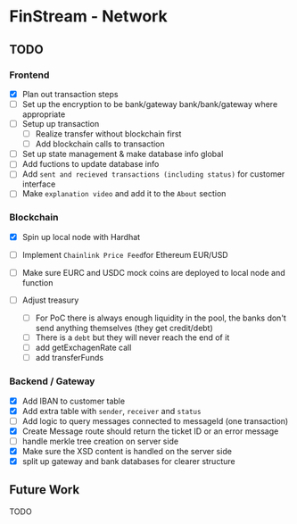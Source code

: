 # FinStream - Network

## TODO

### Frontend

* [X] Plan out transaction steps
* [ ] Set up the encryption to be bank/gateway bank/bank/gateway where appropriate
* [ ] Setup up transaction
  * [ ] Realize transfer without blockchain first
  * [ ] Add blockchain calls to transaction
* [ ] Set up state management & make database info global
* [ ] Add fuctions to update database info
* [ ] Add `sent and recieved transactions (including status)` for customer interface
* [ ] Make `explanation video` and add it to the `About` section

### Blockchain

* [X] Spin up local node with Hardhat
* [ ] Implement `Chainlink Price Feed`for Ethereum EUR/USD
* [ ] Make sure EURC and USDC mock coins are deployed to local node and function
* [ ] Adjust treasury

  * [ ] For PoC there is always enough liquidity in the pool, the banks don't send anything themselves (they get credit/debt)
  * [ ] There is a `debt` but they will never reach the end of it
  * [ ] add getExchagenRate call
  * [ ] add transferFunds

### Backend / Gateway

* [X] Add IBAN to customer table
* [X] Add extra table with `sender`, `receiver` and `status`
* [ ] Add logic to query messages connected to messageId (one transaction)
* [X] Create Message route should return the ticket ID or an error message
* [ ] handle merkle tree creation on server side
* [X] Make sure the XSD content is handled on the server side
* [X] split up gateway and bank databases for clearer structure

## Future Work

TODO
